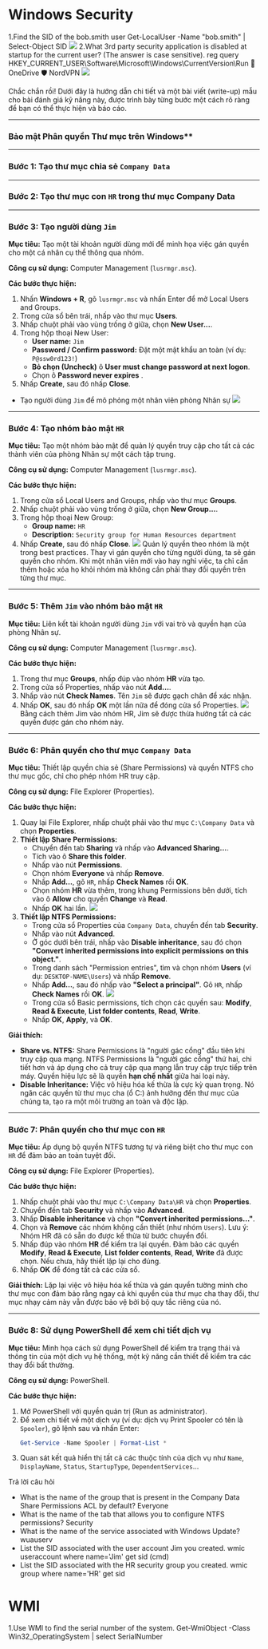 # Windows Security
1.Find the SID of the bob.smith user
Get-LocalUser -Name "bob.smith" | Select-Object SID
![](images/images1.png)
2.What 3rd party security application is disabled at startup for the current user? (The answer is case sensitive).
reg query HKEY_CURRENT_USER\Software\Microsoft\Windows\CurrentVersion\Run
📂 OneDrive
🛡️ NordVPN
![](images/images2.png)

Chắc chắn rồi\! Dưới đây là hướng dẫn chi tiết và một bài viết (write-up) mẫu cho bài đánh giá kỹ năng này, được trình bày từng bước một cách rõ ràng để bạn có thể thực hiện và báo cáo.

-----

### Bảo mật Phân quyền Thư mục trên Windows**

-----

### **Bước 1: Tạo thư mục chia sẻ `Company Data`**
-----

### **Bước 2: Tạo thư mục con `HR`** trong thư mục Company Data



-----

### **Bước 3: Tạo người dùng `Jim`**

**Mục tiêu:** Tạo một tài khoản người dùng mới để minh họa việc gán quyền cho một cá nhân cụ thể thông qua nhóm.

**Công cụ sử dụng:** Computer Management (`lusrmgr.msc`).

**Các bước thực hiện:**

1.  Nhấn **Windows + R**, gõ `lusrmgr.msc` và nhấn Enter để mở Local Users and Groups.
2.  Trong cửa sổ bên trái, nhấp vào thư mục **Users**.
3.  Nhấp chuột phải vào vùng trống ở giữa, chọn **New User...**.
4.  Trong hộp thoại New User:
      * **User name:** `Jim`
      * **Password / Confirm password:** Đặt một mật khẩu an toàn (ví dụ: `P@ssw0rd123!`)
      * **Bỏ chọn (Uncheck)** ô **User must change password at next logon**.
      * Chọn ô **Password never expires** .
5.  Nhấp **Create**, sau đó nhấp **Close**.

- Tạo người dùng `Jim` để mô phỏng một nhân viên phòng Nhân sự
![](images/images3.png)
-----

### **Bước 4: Tạo nhóm bảo mật `HR`**

**Mục tiêu:** Tạo một nhóm bảo mật để quản lý quyền truy cập cho tất cả các thành viên của phòng Nhân sự một cách tập trung.

**Công cụ sử dụng:** Computer Management (`lusrmgr.msc`).

**Các bước thực hiện:**

1.  Trong cửa sổ Local Users and Groups, nhấp vào thư mục **Groups**.
2.  Nhấp chuột phải vào vùng trống ở giữa, chọn **New Group...**.
3.  Trong hộp thoại New Group:
      * **Group name:** `HR`
      * **Description:** `Security group for Human Resources department`
4.  Nhấp **Create**, sau đó nhấp **Close**.
![](images/images4.png)
 Quản lý quyền theo nhóm là một trong best practices. Thay vì gán quyền cho từng người dùng, ta sẽ gán quyền cho nhóm. Khi một nhân viên mới vào hay nghỉ việc, ta chỉ cần thêm hoặc xóa họ khỏi nhóm mà không cần phải thay đổi quyền trên từng thư mục.
-----

### **Bước 5: Thêm `Jim` vào nhóm bảo mật `HR`**

**Mục tiêu:** Liên kết tài khoản người dùng `Jim` với vai trò và quyền hạn của phòng Nhân sự.

**Công cụ sử dụng:** Computer Management (`lusrmgr.msc`).

**Các bước thực hiện:**

1.  Trong thư mục **Groups**, nhấp đúp vào nhóm **HR** vừa tạo.
2.  Trong cửa sổ Properties, nhấp vào nút **Add...**.
4.  Nhấp vào nút **Check Names**. Tên `Jim` sẽ được gạch chân để xác nhận.
5.  Nhấp **OK**, sau đó nhấp **OK** một lần nữa để đóng cửa sổ Properties.
![](images/images5.png)
Bằng cách thêm Jim vào nhóm HR, Jim sẽ được thừa hưởng tất cả các quyền được gán cho nhóm này.

-----

### **Bước 6: Phân quyền cho thư mục `Company Data`**

**Mục tiêu:** Thiết lập quyền chia sẻ (Share Permissions) và quyền NTFS cho thư mục gốc, chỉ cho phép nhóm HR truy cập.

**Công cụ sử dụng:** File Explorer (Properties).

**Các bước thực hiện:**

1.  Quay lại File Explorer, nhấp chuột phải vào thư mục `C:\Company Data` và chọn **Properties**.
2.  **Thiết lập Share Permissions:**
      * Chuyển đến tab **Sharing** và nhấp vào **Advanced Sharing...**.
      * Tích vào ô **Share this folder**.
      * Nhấp vào nút **Permissions**.
      * Chọn nhóm **Everyone** và nhấp **Remove**.
      * Nhấp **Add...**, gõ `HR`, nhấp **Check Names** rồi **OK**.
      * Chọn nhóm **HR** vừa thêm, trong khung Permissions bên dưới, tích vào ô **Allow** cho quyền **Change** và **Read**.
      * Nhấp **OK** hai lần.
      ![](images/images7.png)
3.  **Thiết lập NTFS Permissions:**
      * Trong cửa sổ Properties của `Company Data`, chuyển đến tab **Security**.
      * Nhấp vào nút **Advanced**.
      * Ở góc dưới bên trái, nhấp vào **Disable inheritance**, sau đó chọn **"Convert inherited permissions into explicit permissions on this object."**.
      * Trong danh sách "Permission entries", tìm và chọn nhóm **Users** (ví dụ: `DESKTOP-NAME\Users`) và nhấp **Remove**.
      * Nhấp **Add...**, sau đó nhấp vào **"Select a principal"**. Gõ `HR`, nhấp **Check Names** rồi **OK**.
      ![](images/images8.png)
      * Trong cửa sổ Basic permissions, tích chọn các quyền sau: **Modify**, **Read & Execute**, **List folder contents**, **Read**, **Write**.
      * Nhấp **OK**, **Apply**, và **OK**.

**Giải thích:**

  * **Share vs. NTFS:** Share Permissions là "người gác cổng" đầu tiên khi truy cập qua mạng. NTFS Permissions là "người gác cổng" thứ hai, chi tiết hơn và áp dụng cho cả truy cập qua mạng lẫn truy cập trực tiếp trên máy. Quyền hiệu lực sẽ là quyền **hạn chế nhất** giữa hai loại này.
  * **Disable Inheritance:** Việc vô hiệu hóa kế thừa là cực kỳ quan trọng. Nó ngăn các quyền từ thư mục cha (ổ C:) ảnh hưởng đến thư mục của chúng ta, tạo ra một môi trường an toàn và độc lập.

-----

### **Bước 7: Phân quyền cho thư mục con `HR`**

**Mục tiêu:** Áp dụng bộ quyền NTFS tương tự và riêng biệt cho thư mục con `HR` để đảm bảo an toàn tuyệt đối.

**Công cụ sử dụng:** File Explorer (Properties).

**Các bước thực hiện:**

1.  Nhấp chuột phải vào thư mục `C:\Company Data\HR` và chọn **Properties**.
2.  Chuyển đến tab **Security** và nhấp vào **Advanced**.
3.  Nhấp **Disable inheritance** và chọn **"Convert inherited permissions..."**.
4.  Chọn và **Remove** các nhóm không cần thiết (như nhóm `Users`). Lưu ý: Nhóm HR đã có sẵn do được kế thừa từ bước chuyển đổi.
5.  Nhấp đúp vào nhóm **HR** để kiểm tra lại quyền. Đảm bảo các quyền **Modify**, **Read & Execute**, **List folder contents**, **Read**, **Write** đã được chọn. Nếu chưa, hãy thiết lập lại cho đúng.
6.  Nhấp **OK** để đóng tất cả các cửa sổ.

**Giải thích:** Lặp lại việc vô hiệu hóa kế thừa và gán quyền tường minh cho thư mục con đảm bảo rằng ngay cả khi quyền của thư mục cha thay đổi, thư mục nhạy cảm này vẫn được bảo vệ bởi bộ quy tắc riêng của nó.

-----

### **Bước 8: Sử dụng PowerShell để xem chi tiết dịch vụ**

**Mục tiêu:** Minh họa cách sử dụng PowerShell để kiểm tra trạng thái và thông tin của một dịch vụ hệ thống, một kỹ năng cần thiết để kiểm tra các thay đổi bất thường.

**Công cụ sử dụng:** PowerShell.

**Các bước thực hiện:**

1.  Mở PowerShell với quyền quản trị (Run as administrator).
2.  Để xem chi tiết về một dịch vụ (ví dụ: dịch vụ Print Spooler có tên là `Spooler`), gõ lệnh sau và nhấn Enter:
    ```powershell
    Get-Service -Name Spooler | Format-List *
    ```
3.  Quan sát kết quả hiển thị tất cả các thuộc tính của dịch vụ như `Name`, `DisplayName`, `Status`, `StartupType`, `DependentServices`...

Trả lời câu hỏi
+   What is the name of the group that is present in the Company Data Share Permissions ACL by default?
Everyone
+ What is the name of the tab that allows you to configure NTFS permissions?
Security
 + What is the name of the service associated with Windows Update?
 wuauserv
 + List the SID associated with the user account Jim you created.
 wmic useraccount where name='Jim' get sid (cmd)
 +  List the SID associated with the HR security group you created.
 wmic group where name='HR' get sid

 # WMI
  1.Use WMI to find the serial number of the system.
 Get-WmiObject -Class Win32_OperatingSystem | select SerialNumber